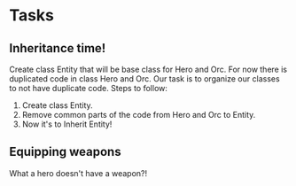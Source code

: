 <h1>Tasks</h1>

<h2>Inheritance time!</h2>

Create class Entity that will be base class for Hero and Orc. For now there is duplicated code in class Hero and Orc. Our task is to organize our classes to not have duplicate code. Steps to follow:

<ol>
  <li>Create class Entity.</li>
  <li>Remove common parts of the code from Hero and Orc to Entity.</li>
  <li>Now it's to Inherit Entity!</li>
</ol>

<h2>Equipping weapons</h2>

What a hero doesn't have a weapon?! 